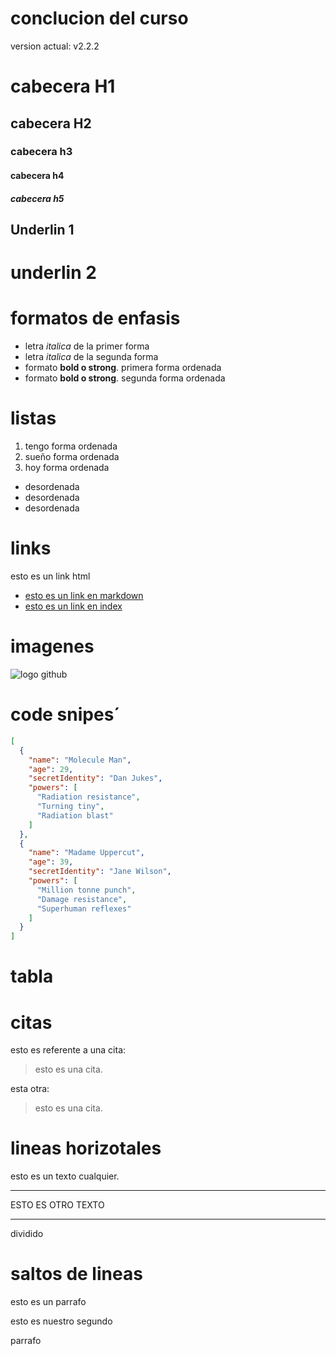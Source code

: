 # conclucion del curso
version actual: v2.2.2
# cabecera H1
## cabecera H2
### cabecera h3
#### cabecera h4
##### cabecera h5
 
 Underlin 1
--------------

underlin 2
========
# formatos de enfasis
- letra *italica* de la primer forma
- letra _italica_ de la segunda forma
- formato **bold o strong**. primera forma ordenada
- formato __bold o strong__. segunda forma ordenada 

# listas
1. tengo forma ordenada
2. sueño forma ordenada
3. hoy forma ordenada
- desordenada
- desordenada
- desordenada

# links
<a herf="htto://www,google.com"> esto es un link html</a>
- [esto es un link en markdown](htto://www,google.com)
- [esto es un link en index](index.html)

# imagenes
![logo github](https://imageog.flaticon.com/icons/png/512/25/25231.png?size=1200x630f&pad=10,10,10,10&ext=png&bg=FFFFFFFF)


# code snipes´
```JSON
[
  {
    "name": "Molecule Man",
    "age": 29,
    "secretIdentity": "Dan Jukes",
    "powers": [
      "Radiation resistance",
      "Turning tiny",
      "Radiation blast"
    ]
  },
  {
    "name": "Madame Uppercut",
    "age": 39,
    "secretIdentity": "Jane Wilson",
    "powers": [
      "Million tonne punch",
      "Damage resistance",
      "Superhuman reflexes"
    ]
  }
]
```
# tabla
# citas
esto es referente a una cita: 
> esto es una cita.

esta otra:

> esto es una cita.

# lineas horizotales

esto es un texto cualquier.

---
ESTO ES OTRO TEXTO 
***
dividido


# saltos de lineas 
esto es un parrafo

esto es nuestro segundo 

parrafo 
